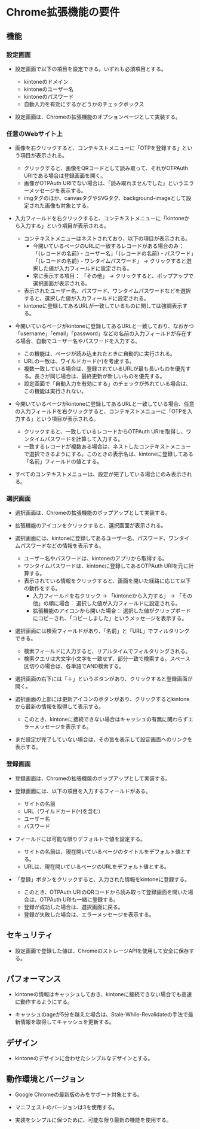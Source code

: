 # Chrome拡張機能の要件

## 機能

### 設定画面

- 設定画面で以下の項目を設定できる。いずれも必須項目とする。
  - kintoneのドメイン
  - kintoneのユーザー名
  - kintoneのパスワード
  - 自動入力を有効にするかどうかのチェックボックス

- 設定画面は、Chromeの拡張機能のオプションページとして実装する。

### 任意のWebサイト上

- 画像を右クリックすると、コンテキストメニューに「OTPを登録する」という項目が表示される。
  - クリックすると、画像をQRコードとして読み取って、それがOTPAuth URIである場合は登録画面を開く。
  - 画像がOTPAuth URIでない場合は、「読み取れませんでした」というエラーメッセージを表示する。
  - imgタグのほか、canvasタグやSVGタグ、background-imageとして設定された画像も対象とする。

- 入力フィールドを右クリックすると、コンテキストメニューに「kintoneから入力する」という項目が表示される。
  - コンテキストメニューはネストされており、以下の項目が表示される。
    - 今開いているページのURLに一致するレコードがある場合のみ： 「{レコードの名前} - ユーザー名」「{レコードの名前} - パスワード」「{レコードの名前} - ワンタイムパスワード」 → クリックすると選択した値が入力フィールドに設定される。
    - 常に表示する項目： 「その他」 → クリックすると、ポップアップで選択画面が表示される。
  - 表示されたユーザー名、パスワード、ワンタイムパスワードなどを選択すると、選択した値が入力フィールドに設定される。
  - kintoneに登録してあるURLが一致しているものに関しては強調表示する。

- 今開いているページがkintoneに登録してあるURLと一致しており、なおかつ「username」「email」「password」などの名前の入力フィールドが存在する場合、自動でユーザー名やパスワードを入力する。
  - この機能は、ページが読み込まれたときに自動的に実行される。
  - URLの一致は、ワイルドカード(`*`)を考慮する。
  - 複数一致している場合は、登録されているURLが最も長いものを優先する。長さが同じ場合は、最終更新が新しいものを優先する。
  - 設定画面で「自動入力を有効にする」のチェックが外れている場合は、この機能は実行されない。

- 今開いているページがkintoneに登録してあるURLと一致している場合、任意の入力フィールドを右クリックすると、コンテキストメニューに「OTPを入力する」という項目が表示される。
  - クリックすると、一致しているレコードからOTPAuth URIを取得し、ワンタイムパスワードを計算して入力する。
  - 一致するレコードが複数ある場合は、ネストしたコンテキストメニューで選択できるようにする。このときの表示名は、kintoneに登録してある「名前」フィールドの値とする。

- すべてのコンテキストメニューは、設定が完了している場合にのみ表示される。

### 選択画面

- 選択画面は、Chromeの拡張機能のポップアップとして実装する。

- 拡張機能のアイコンをクリックすると、選択画面が表示される。

- 選択画面には、kintoneに登録してあるユーザー名、パスワード、ワンタイムパスワードなどの情報を表示する。
  - ユーザー名やパスワードは、kintoneのアプリから取得する。
  - ワンタイムパスワードは、kintoneに登録してあるOTPAuth URIを元に計算する。
  - 表示されている情報をクリックすると、画面を開いた経路に応じて以下の動作をする。
    - 入力フィールドを右クリック → 「kintoneから入力する」 → 「その他」の順に場合： 選択した値が入力フィールドに設定される。
    - 拡張機能のアイコンから開いた場合： 選択した値がクリップボードにコピーされ、「コピーしました」というメッセージを表示する。

- 選択画面には検索フィールドがあり、「名前」と「URL」でフィルタリングできる。
  - 検索フィールドに入力すると、リアルタイムでフィルタリングされる。
  - 検索クエリは大文字小文字を一致せず、部分一致で検索する。スペース区切りの場合は、各単語でAND検索する。

- 選択画面の右下には「＋」というボタンがあり、クリックすると登録画面が開く。

- 選択画面の上部には更新アイコンのボタンがあり、クリックするとkintoneから最新の情報を取得して表示する。
  - このとき、kintoneに接続できない場合はキャッシュの有無に関わらずエラーメッセージを表示する。

- まだ設定が完了していない場合は、その旨を表示して設定画面へのリンクを表示する。

### 登録画面

- 登録画面は、Chromeの拡張機能のポップアップとして実装する。

- 登録画面には、以下の項目を入力するフィールドがある。
  - サイトの名前
  - URL（ワイルドカード(`*`)を含む）
  - ユーザー名
  - パスワード

- フィールドには可能な限りデフォルトで値を設定する。
  - サイトの名前は、現在開いているページのタイトルをデフォルト値とする。
  - URLは、現在開いているページのURLをデフォルト値とする。

- 「登録」ボタンをクリックすると、入力された情報をkintoneに登録する。
  - このとき、OTPAuth URIのQRコードから読み取って登録画面を開いた場合は、OTPAuth URIも一緒に登録する。
  - 登録が成功した場合は、選択画面に戻る。
  - 登録が失敗した場合は、エラーメッセージを表示する。


## セキュリティ

- 設定画面で登録した値は、ChromeのストレージAPIを使用して安全に保存する。


## パフォーマンス

- kintoneの情報はキャッシュしておき、kintoneに接続できない場合でも高速に動作するようにする。

- キャッシュのageが5分を越えた場合は、Stale-While-Revalidateの手法で最新情報を取得してキャッシュを更新する。


## デザイン

- kintoneのデザインに合わせたシンプルなデザインとする。


## 動作環境とバージョン

- Google Chromeの最新版のみをサポート対象とする。

- マニフェストのバージョンは3を使用する。

- 実装をシンプルに保つために、可能な限り最新の機能を使用する。
